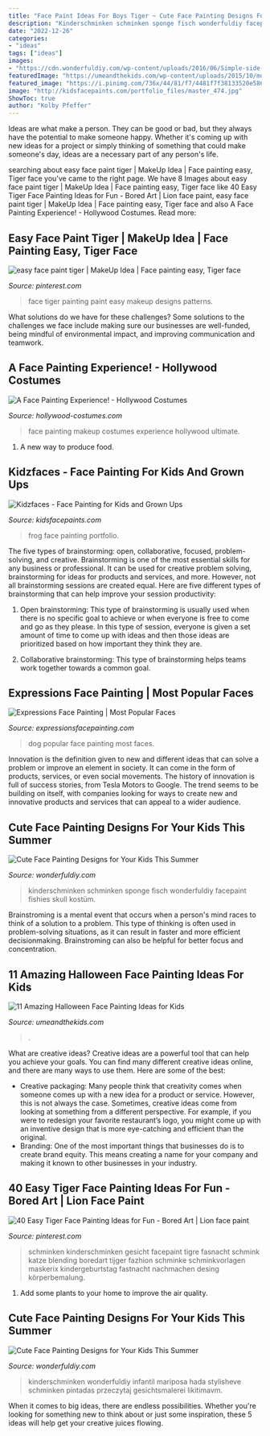 ```yaml
---
title: "Face Paint Ideas For Boys Tiger ~ Cute Face Painting Designs For Your Kids This Summer"
description: "Kinderschminken schminken sponge fisch wonderfuldiy facepaint fishies skull kostüm"
date: "2022-12-26"
categories:
- "ideas"
tags: ["ideas"]
images:
- "https://cdn.wonderfuldiy.com/wp-content/uploads/2016/06/Simple-side-butterfly.jpg"
featuredImage: "https://umeandthekids.com/wp-content/uploads/2015/10/monster-21.jpg"
featured_image: "https://i.pinimg.com/736x/44/81/f7/4481f7f38133520e586db9f78eb987fd.jpg"
image: "http://kidsfacepaints.com/portfolio_files/master_474.jpg"
ShowToc: true
author: "Kolby Pfeffer"
---
```



Ideas are what make a person. They can be good or bad, but they always have the potential to make someone happy. Whether it's coming up with new ideas for a project or simply thinking of something that could make someone's day, ideas are a necessary part of any person's life.

	

		
searching about easy face paint tiger | MakeUp Idea | Face painting easy, Tiger face you've came to the right page. We have 8 Images about easy face paint tiger | MakeUp Idea | Face painting easy, Tiger face like 40 Easy Tiger Face Painting Ideas for Fun - Bored Art | Lion face paint, easy face paint tiger | MakeUp Idea | Face painting easy, Tiger face and also A Face Painting Experience! - Hollywood Costumes. Read more:
		
    
## Easy Face Paint Tiger | MakeUp Idea | Face Painting Easy, Tiger Face

<img loading=lazy src="https://i.pinimg.com/736x/54/d7/c5/54d7c5c35cf3d50f0b8c1a5c8bcffaed--tiger-face-a-tiger.jpg" onerror="this.onerror=null;this.src='https://tse2.mm.bing.net/th?id=OIP.mjiV7bKiw7qgK0hSovf04wHaGh&amp;pid=15.1';" alt="easy face paint tiger | MakeUp Idea | Face painting easy, Tiger face">

_Source: pinterest.com_

>face tiger painting paint easy makeup designs patterns. 

	

What solutions do we have for these challenges?
Some solutions to the challenges we face include making sure our businesses are well-funded, being mindful of environmental impact, and improving communication and teamwork.

    
## A Face Painting Experience! - Hollywood Costumes

<img loading=lazy src="https://hollywood-costumes.com/wp-content/uploads/2017/05/06f9926060423677d7adc69b3b8ece6c.jpg" onerror="this.onerror=null;this.src='https://tse2.mm.bing.net/th?id=OIP.oDFZyBGCMELjxjmFaWwI0wHaLU&amp;pid=15.1';" alt="A Face Painting Experience! - Hollywood Costumes">

_Source: hollywood-costumes.com_

>face painting makeup costumes experience hollywood ultimate. 

	

1. A new way to produce food.

    
## Kidzfaces - Face Painting For Kids And Grown Ups

<img loading=lazy src="http://kidsfacepaints.com/portfolio_files/master_474.jpg" onerror="this.onerror=null;this.src='https://tse4.mm.bing.net/th?id=OIP.SOF_-Sm9-Hot0usBnF-iQAHaLH&amp;pid=15.1';" alt="Kidzfaces - Face Painting for Kids and Grown Ups">

_Source: kidsfacepaints.com_

>frog face painting portfolio. 

	

The five types of brainstorming: open, collaborative, focused, problem-solving, and creative.
Brainstorming is one of the most essential skills for any business or professional. It can be used for creative problem solving, brainstorming for ideas for products and services, and more. However, not all brainstorming sessions are created equal. Here are five different types of brainstorming that can help improve your session productivity: 
1. Open brainstorming: This type of brainstorming is usually used when there is no specific goal to achieve or when everyone is free to come and go as they please. In this type of session, everyone is given a set amount of time to come up with ideas and then those ideas are prioritized based on how important they think they are.

2. Collaborative brainstorming: This type of brainstorming helps teams work together towards a common goal.

    
## Expressions Face Painting | Most Popular Faces

<img loading=lazy src="http://expressionsfacepainting.com/images/1/3.jpg" onerror="this.onerror=null;this.src='https://tse2.mm.bing.net/th?id=OIP.-o9jTyk-QL9OW6erTYCaagHaKO&amp;pid=15.1';" alt="Expressions Face Painting | Most Popular Faces">

_Source: expressionsfacepainting.com_

>dog popular face painting most faces. 

	

Innovation is the definition given to new and different ideas that can solve a problem or improve an element in society. It can come in the form of products, services, or even social movements. The history of innovation is full of success stories, from Tesla Motors to Google. The trend seems to be building on itself, with companies looking for ways to create new and innovative products and services that can appeal to a wider audience.

    
## Cute Face Painting Designs For Your Kids This Summer

<img loading=lazy src="https://cdn.wonderfuldiy.com/wp-content/uploads/2016/06/Little-fishies.jpg" onerror="this.onerror=null;this.src='https://tse2.mm.bing.net/th?id=OIP.NKrrbcZalw4M5gUTXnUmMgHaJ4&amp;pid=15.1';" alt="Cute Face Painting Designs for Your Kids This Summer">

_Source: wonderfuldiy.com_

>kinderschminken schminken sponge fisch wonderfuldiy facepaint fishies skull kostüm. 

	

Brainstroming is a mental event that occurs when a person's mind races to think of a solution to a problem. This type of thinking is often used in problem-solving situations, as it can result in faster and more efficient decisionmaking. Brainstroming can also be helpful for better focus and concentration.

    
## 11 Amazing Halloween Face Painting Ideas For Kids

<img loading=lazy src="https://umeandthekids.com/wp-content/uploads/2015/10/monster-21.jpg" onerror="this.onerror=null;this.src='https://tse2.mm.bing.net/th?id=OIP.zPJvc4CT0kpO1U9qJtjQzQHaJ4&amp;pid=15.1';" alt="11 Amazing Halloween Face Painting Ideas for Kids">

_Source: umeandthekids.com_

>. 

	

What are creative ideas?
Creative ideas are a powerful tool that can help you achieve your goals. You can find many different creative ideas online, and there are many ways to use them. Here are some of the best:  
- Creative packaging: Many people think that creativity comes when someone comes up with a new idea for a product or service. However, this is not always the case. Sometimes, creative ideas come from looking at something from a different perspective. For example, if you were to redesign your favorite restaurant’s logo, you might come up with an inventive design that is more eye-catching and efficient than the original. 
- Branding: One of the most important things that businesses do is to create brand equity. This means creating a name for your company and making it known to other businesses in your industry.

    
## 40 Easy Tiger Face Painting Ideas For Fun - Bored Art | Lion Face Paint

<img loading=lazy src="https://i.pinimg.com/736x/44/81/f7/4481f7f38133520e586db9f78eb987fd.jpg" onerror="this.onerror=null;this.src='https://tse1.mm.bing.net/th?id=OIP.fM3JnyddqJn4V8MDox_OIQHaLH&amp;pid=15.1';" alt="40 Easy Tiger Face Painting Ideas for Fun - Bored Art | Lion face paint">

_Source: pinterest.com_

>schminken kinderschminken gesicht facepaint tigre fasnacht schmink katze blending boredart tijger fazhion schminke schminkvorlagen maskerix kindergeburtstag fastnacht nachmachen desing körperbemalung. 

	

1. Add some plants to your home to improve the air quality.

    
## Cute Face Painting Designs For Your Kids This Summer

<img loading=lazy src="https://cdn.wonderfuldiy.com/wp-content/uploads/2016/06/Simple-side-butterfly.jpg" onerror="this.onerror=null;this.src='https://tse2.mm.bing.net/th?id=OIP.U5JTvHKeloW78nkno5IirgHaLI&amp;pid=15.1';" alt="Cute Face Painting Designs for Your Kids This Summer">

_Source: wonderfuldiy.com_

>kinderschminken wonderfuldiy infantil mariposa hada stylisheve schminken pintadas przeczytaj gesichtsmalerei likitimavm. 

	

When it comes to big ideas, there are endless possibilities. Whether you're looking for something new to think about or just some inspiration, these 5 ideas will help get your creative juices flowing.

